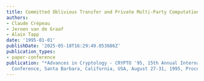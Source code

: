 ```yaml
---
title: Committed Oblivious Transfer and Private Multi-Party Computation
authors:
- Claude Crépeau
- Jeroen van de Graaf
- Alain Tapp
date: '1995-01-01'
publishDate: '2025-05-18T16:29:49.053686Z'
publication_types:
- paper-conference
publication: "*Advances in Cryptology - CRYPTO '95, 15th Annual International Cryptology
  Conference, Santa Barbara, California, USA, August 27-31, 1995, Proceedings*"
---
```

